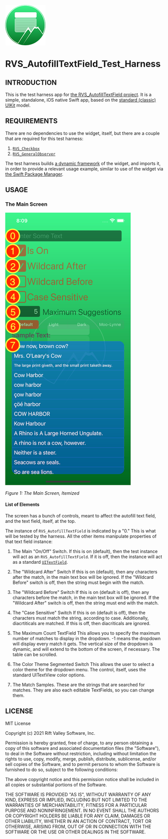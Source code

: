 ![Icon](../../img/icon.png)

# RVS_AutofillTextField_Test_Harness

## INTRODUCTION

This is the test harness app for [the RVS_AutofillTextField project](https://github.com/RiftValleySoftware/RVS_AutofillTextField/). It is a simple, standalone, iOS native Swift app, based on the [standard (classic) UIKit](https://developer.apple.com/documentation/uikit) model.

## REQUIREMENTS

There are no dependencies to use the widget, itself, but there are a couple that are required for this test harness:

1. [`RVS_Checkbox`](https://github.com/RiftValleySoftware/RVS_Checkbox)
2. [`RVS_GeneralObserver`](https://github.com/RiftValleySoftware/RVS_GeneralObserver)

The test harness builds [a dynamic framework](https://developer.apple.com/library/archive/documentation/DeveloperTools/Conceptual/DynamicLibraries/100-Articles/OverviewOfDynamicLibraries.html) of the widget, and imports it, in order to provide a relevant usage example, similar to use of the widget via [the Swift Package Manager](https://swift.org/package-manager/).

## USAGE

### The Main Screen

![The Main Screen, Itemized](../../img/TH-Figure-01.png)

*Figure 1: The Main Screen, Itemized*

#### List of Elements

The screen has a bunch of controls, meant to affect the autofill text field, and the text field, itself, at the top.

The instance of `RVS_AutofillTextField` is indicated by a "0." This is what will be tested by the harness. All the other items manipulate properties of that text field instance:

1. The Main "On/Off" Switch.
If this is on (default), then the test instance will act as an `RVS_AutofillTextField`. If it is off, then the instance will act as a standard [`UITextField`](https://developer.apple.com/documentation/uikit/uitextfield).

2. The "Wildcard After" Switch
If this is on (default), then any characters after the match, in the main text box will be ignored. If the "Wildcard Before" switch is off, then the string must begin with the match.

3. The "Wildcard Before" Switch
If this is on (default is off), then any characters before the match, in the main text box will be ignored. If the "Wildcard After" switch is off, then the string must end with the match.

4. The "Case Sensitive" Switch
If this is on (default is off), then the characters must match the string, according to case. Additionally, diacrtiticals are matched. If this is off, then diacriticals are ignored.

5. The Maximum Count TextField
This allows you to specify the maximum number of matches to display in the dropdown. -1 means the dropdown will display every match it gets. The vertical size of the dropdown is dynamic, and will extend to the bottom of the screen, if necessary. The table can be scrolled.

6. The Color Theme Segmented Switch
This allows the user to select a color theme for the dropdown menu. The control, itself, uses the standard UITextView color options.

7. The Match Samples.
These are the strings that are searched for matches. They are also each editable TextFields, so you can change them.

## LICENSE

MIT License

Copyright (c) 2021 Rift Valley Software, Inc.

Permission is hereby granted, free of charge, to any person obtaining a copy
of this software and associated documentation files (the "Software"), to deal
in the Software without restriction, including without limitation the rights
to use, copy, modify, merge, publish, distribute, sublicense, and/or sell
copies of the Software, and to permit persons to whom the Software is
furnished to do so, subject to the following conditions:

The above copyright notice and this permission notice shall be included in all
copies or substantial portions of the Software.

THE SOFTWARE IS PROVIDED "AS IS", WITHOUT WARRANTY OF ANY KIND, EXPRESS OR
IMPLIED, INCLUDING BUT NOT LIMITED TO THE WARRANTIES OF MERCHANTABILITY,
FITNESS FOR A PARTICULAR PURPOSE AND NONINFRINGEMENT. IN NO EVENT SHALL THE
AUTHORS OR COPYRIGHT HOLDERS BE LIABLE FOR ANY CLAIM, DAMAGES OR OTHER
LIABILITY, WHETHER IN AN ACTION OF CONTRACT, TORT OR OTHERWISE, ARISING FROM,
OUT OF OR IN CONNECTION WITH THE SOFTWARE OR THE USE OR OTHER DEALINGS IN THE
SOFTWARE.
